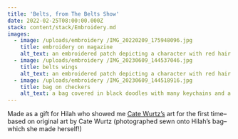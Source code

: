 ```yaml
---
title: 'Belts, from The Belts Show'
date: 2022-02-25T08:00:00.000Z
stack: content/stack/Embroidery.md
images:
  - image: /uploads/embroidery /IMG_20220209_175948096.jpg
    title: embroidery on magazine
    alt_text: an embroidered patch depicting a character with red hair named belts
  - image: /uploads/embroidery /IMG_20230609_144537046.jpg
    title: belts wings
    alt_text: an embroidered patch depicting a character with red hair named belts
  - image: /uploads/embroidery /IMG_20230609_144518916.jpg
    title: bag on checkers
    alt_text: a bag covered in black doodles with many keychains and a patch
---
```


Made as a gift for Hilah who showed me [Cate Wurtz’s](https://lamezone.tumblr.com) art for the first time– based on original art by Cate Wurtz (photographed sewn onto Hilah’s bag– which she made herself!)
